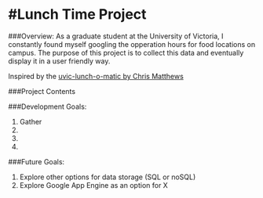 #Lunch Time Project
================

###Overview:
As a graduate student at the University of Victoria, I constantly found myself googling the opperation hours for food locations on campus. The purpose of this project is to collect this data and eventually display it in a user friendly way. 

Inspired by the [uvic-lunch-o-matic by Chris Matthews](https://github.com/cmatthew/uvic-lunch-o-matic)

###Project Contents


###Development Goals:
1. Gather 
2. 
3. 
4.

###Future Goals:
1. Explore other options for data storage (SQL or noSQL)
2. Explore Google App Engine as an option for X


